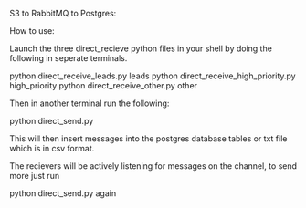 S3 to RabbitMQ to Postgres:

How to use:

Launch the three direct_recieve python files in your shell by doing the following in seperate terminals.

python direct_receive_leads.py leads
python direct_receive_high_priority.py high_priority
python direct_receive_other.py other

Then in another terminal run the following:

python direct_send.py


This will then insert messages into the postgres database tables or txt file which is in csv format.



The recievers will be actively listening for messages on the channel, to send more just run

python direct_send.py again

